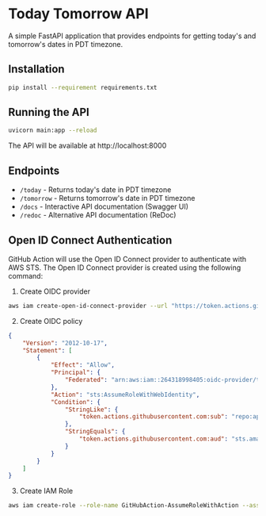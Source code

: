 # Today Tomorrow API

A simple FastAPI application that provides endpoints for getting today's and tomorrow's dates in PDT timezone.

## Installation

```bash
pip install --requirement requirements.txt
```

## Running the API

```bash
uvicorn main:app --reload
```

The API will be available at http://localhost:8000

## Endpoints

- `/today` - Returns today's date in PDT timezone
- `/tomorrow` - Returns tomorrow's date in PDT timezone
- `/docs` - Interactive API documentation (Swagger UI)
- `/redoc` - Alternative API documentation (ReDoc)

## Open ID Connect Authentication

GitHub Action will use the Open ID Connect provider to authenticate with AWS STS. The Open ID Connect provider is created using the following command:

1. Create OIDC provider
```bash
aws iam create-open-id-connect-provider --url "https://token.actions.githubusercontent.com" --thumbprint-list "6938fd4d98bab03faadb97b34396831e3780aea1" --client-id-list "sts.amazonaws.com"
```
2. Create OIDC policy
```json
{
    "Version": "2012-10-17",
    "Statement": [
        {
            "Effect": "Allow",
            "Principal": {
                "Federated": "arn:aws:iam::264318998405:oidc-provider/token.actions.githubusercontent.com"
            },
            "Action": "sts:AssumeRoleWithWebIdentity",
            "Condition": {
                "StringLike": {
                    "token.actions.githubusercontent.com:sub": "repo:apptoybox/today-tomorrow-api:*"
                },
                "StringEquals": {
                    "token.actions.githubusercontent.com:aud": "sts.amazonaws.com"
                }
            }
        }
    ]
}
```


3. Create IAM Role
```bash
aws iam create-role --role-name GitHubAction-AssumeRoleWithAction --assume-role-policy-document file://oidc-policy.json
```
